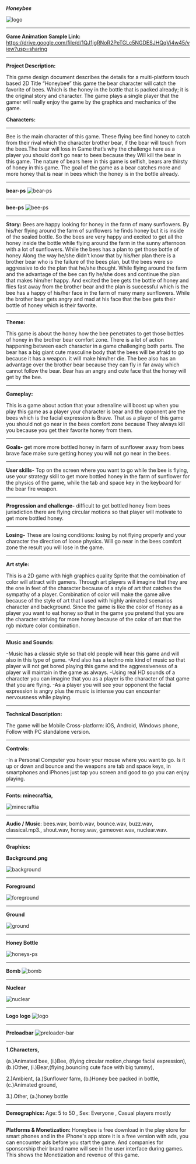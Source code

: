 





### 



### 

_*****Honeybee*****_

![logo](https://user-images.githubusercontent.com/72955529/96593393-08a56080-131c-11eb-88c9-515894877a42.png)

_____________________________________________________________________________________________________________________________________
****Game Animation Sample Link:**** https://drive.google.com/file/d/1QJ1jgRNoR2PeTGLc5NGDESJHQqVi4w45/view?usp=sharing
_____________________________________________________________________________________________________________________________________
****Project Description:****

This game design document describes the details for a multi-platform touch based 2D Title “Honeybee” this game the bear character will catch the favorite of bees. Which is the honey in the bottle that is packed already; it is the original story and character. The game plays a single player that the gamer will really enjoy the game by the graphics and mechanics of the game.

****Characters:****
_____________________________________________________________________________________________________________________________________
Bee is the main character of this game. These flying bee find honey to catch from their rival which the character brother bear, if the bear will touch from the bees.The bear will loss in Game that’s why the challenge here as a player you should don’t go near to bees because they Will kill the bear in this game. The nature of bears here in this game is selfish, bears are thirsty of honey in this game. The goal of the game as a bear catches more and more honey that is near in bees which the honey is in the bottle already.
_____________________________________________________________________________________________________________________________________
****bear-ps****
![bear-ps](https://user-images.githubusercontent.com/72955529/96593472-1f4bb780-131c-11eb-904a-3e2e737f9861.png)
_____________________________________________________________________________________________________________________________________
****bee-ps****
![bee-ps](https://user-images.githubusercontent.com/72955529/96593506-28d51f80-131c-11eb-9b02-ef321fab2cc3.png)
________________________________________________________________________________________________________________________________________
****Story:****
Bees are happy looking for honey in the farm of many sunflowers. By his/her flying around the farm of sunflowers he finds honey but it is inside of the sealed bottle. So the bees are very happy and excited to get all the honey inside the bottle while flying around the farm in the sunny afternoon with a lot of sunflowers. While the bees has a plan to get those bottle of honey Along the way he/she didn’t know that by his/her plan there is a brother bear who is the failure of the bees plan, but the bees were so aggressive to do the plan that he/she thought. While flying around the farm and the advantage of the bee can fly he/she does and continue the plan that makes him/her happy. And excited the bee gets the bottle of honey and flies fast away from the brother bear and the plan is successful which is the bee has a happy of his/her face in the farm of many many sunflowers. While the brother bear gets angry and mad at his face that the bee gets their bottle of honey which is their favorite.
________________________________________________________________________________________________________________________________________
****Theme:****

This game is about the honey how the bee penetrates to get those bottles of honey in the brother bear comfort zone. There is a lot of action happening between each character in a game challenging both parts. The bear has a big giant cute masculine body that the bees will be afraid to go because it has a weapon. it will make him/her die. The bee also has an advantage over the brother bear because they can fly in far away which cannot follow the bear. Bear has an angry and cute face that the honey will get by the bee.
______________________________________________________________________________________________________________________________________
****Gameplay:****

This is a game about action that your adrenaline will boost up when you play this game as a player your character is bear and the opponent are the bees which is the facial expression is Brave. That as a player of this game you should not go near in the bees comfort zone because They always kill you because you get their favorite honey from them.
________________________________________________________________________________________________________________________________________
****Goals-**** get more more bottled honey in farm of sunflower away from bees brave face make sure getting honey you will not go near in the bees.
________________________________________________________________________________________________________________________________________
****User skills-**** Top on the screen where you want to go while the bee is flying, use your strategy skill to get more bottled honey in the farm of sunflower for the physics of the game, while the tab and space key in the keyboard for the bear fire weapon.
________________________________________________________________________________________________________________________________________
****Progression and challenge-**** difficult to get bottled honey from bees jurisdiction there are flying circular motions so that player will motivate to get more bottled honey.
________________________________________________________________________________________________________________________________________
****Losing-**** These are losing conditions: losing by not flying properly and your character the direction of loose physics. Will go near in the bees comfort zone the result you will lose in the game.
________________________________________________________________________________________________________________________________________
****Art style:****

This is a 2D game with high graphics quality Sprite that the combination of color will attract with gamers. Through art players will imagine that they are the one in feet of the character because of a style of art that catches the sympathy of a player. Combination of color will make the game alive because of the style of art that I used with highly animated scenarios character and background. Since the game is like the color of Honey as a player you want to eat honey so that in the game you pretend that you are the character striving for more honey because of the color of art that the rgb mixture color combination.
________________________________________________________________________________________________________________________________________
****Music and Sounds:****

-Music has a classic style so that old people will hear this game and will also in this type of game. -And also has a techno mix kind of music so that player will not get bored playing this game and the aggressiveness of a player will maintain in the game as always. -Using real HD sounds of a character you can imagine that you as a player is the character of that game that you are flying. -As a player you will see your opponent the facial expression is angry plus the music is intense you can encounter nervousness while playing.
________________________________________________________________________________________________________________________________________
****Technical Description:****

The game will be Mobile Cross-platform: iOS, Android, Windows phone, Follow with PC standalone version.
_________________________________________________________________________________________________________________________________________
****Controls:****

-In a Personal Computer you hover your mouse where you want to go. Is it up or down and bounce and the weapons are tab and space keys, in smartphones and iPhones just tap you screen and good to go you can enjoy playing.
_________________________________________________________________________________________________________________________________________


**Fonts: minecraftia,**

![minecraftia](https://user-images.githubusercontent.com/72955529/96595037-d5fc6780-131d-11eb-8163-8323fff2312a.png)

_________________________________________________________________________________________________________________________________________
****Audio / Music****: bees.wav, bomb.wav, bounce.wav, buzz.wav, classical.mp3., shout.wav, honey.wav, gameover.wav, nuclear.wav.
_________________________________________________________________________________________________________________________________________
****Graphics:****

****Background.png****

![background](https://user-images.githubusercontent.com/72955529/96595104-e6acdd80-131d-11eb-8788-03f273dbe968.png)
_________________________________________________________________________________________________________________________________________
****Foreground****

![foreground](https://user-images.githubusercontent.com/72955529/96595154-f4626300-131d-11eb-8a6e-38dc931ed0e3.png)
________________________________________________________________________________________________________________________________________
****Ground****

![ground](https://user-images.githubusercontent.com/72955529/96595210-047a4280-131e-11eb-88e1-1fb7b19bcde5.png)
________________________________________________________________________________________________________________________________________
****Honey Bottle****

![honeys-ps](https://user-images.githubusercontent.com/72955529/96595266-11973180-131e-11eb-8fe8-851fc778342c.png)
________________________________________________________________________________________________________________________________________
****Bomb****
![bomb](https://user-images.githubusercontent.com/72955529/96595322-1eb42080-131e-11eb-86a2-db2ef2862917.png)
________________________________________________________________________________________________________________________________________
****Nuclear****

![nuclear](https://user-images.githubusercontent.com/72955529/96595379-2e336980-131e-11eb-9e55-91015c167b71.png)
________________________________________________________________________________________________________________________________________
****Logo logo****
![logo](https://user-images.githubusercontent.com/72955529/96595414-37bcd180-131e-11eb-9663-12fe7fc024d3.png)
_________________________________________________________________________________________________________________________________________
****Preloadbar****
![preloader-bar](https://user-images.githubusercontent.com/72955529/96595449-42776680-131e-11eb-89da-36e2912dc8cc.png)
_________________________________________________________________________________________________________________________________________
****1.Characters,****

(a.)Animated bee, (i.)Bee, (flying circular motion,change facial expression), (b.)Other, (i.)Bear,(flying,bouncing cute face with big tummy),

2.)Ambient, (a.)Sunflower farm, (b.)Honey bee packed in bottle, (c.)Animated ground,

3.).Other, (a.)honey bottle
_________________________________________________________________________________________________________________________________________
****Demographics:**** Age: 5 to 50 , Sex: Everyone , Casual players mostly
_________________________________________________________________________________________________________________________________________
****Platforms & Monetization:**** Honeybee is free download in the play store for smart phones and in the iPhone's app store it is a free version with ads, you can encounter ads before you start the game. And companies for sponsorship their brand name will see in the user interface during games. This shows the Monetization and revenue of this game.
